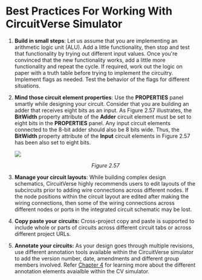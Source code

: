 # Best Practices For Working With CircuitVerse Simulator

1.    **Build in small steps**: Let us assume that you are implementing an arithmetic logic unit (ALU). Add a little functionality, then stop and test that functionality by trying out different input values. Once you're convinced that the new functionality works, add a little more functionality and repeat the cycle. If required, work out the logic on paper with a truth table before trying to implement the circuitry. Implement flags as needed. Test the behavior of the flags for different situations.

2.    **Mind those circuit element properties**: Use the **PROPERTIES** panel smartly while designing your circuit. 
Consider that you are building an adder that receives eight bits as an input. As Figure 2.57 illustrates, the **BitWidth** property attribute of the **Adder** circuit element must be set to eight bits in the **PROPERTIES** panel. Any input circuit elements connected to the 8-bit adder should also be 8 bits wide. Thus, the **BitWidth** property attribute of the **Input** circuit elements in Figure 2.57 has been also set to eight bits.

        ![](/images/img_chapter2/2.57.png)

        <div align="center"><em>Figure 2.57</em></div> 

3.    **Manage your circuit layouts**: While building complex design schematics, CircuitVerse highly recommends users to edit layouts of the subcircuits prior to adding wire connections across different nodes. If the node positions within the circuit layout are edited after making the wiring connections, then some of the wiring connections across different nodes or ports in the integrated circuit schematic may be lost. 

4.    **Copy paste your circuits:** Cross-project copy and paste is supported to include whole or parts of circuits across different circuit tabs or across different project URLs.

5.    **Annotate your circuits:** As your design goes through multiple revisions, use different  annotation tools available within the CircuitVerse simulator to add the version number, date, amendments and different group members involved. Refer [Chapter 4](/chapter4/7annotation.md) for learning more about the different annotation elements avaialble within the CV simulator.